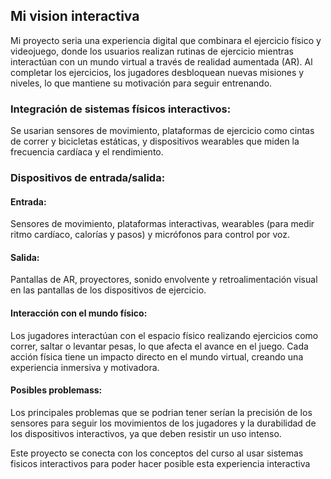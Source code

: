 ## Mi vision interactiva

Mi proyecto seria una experiencia digital que combinara el ejercicio físico y videojuego, donde los usuarios realizan rutinas de ejercicio mientras interactúan con un mundo virtual a través de realidad aumentada (AR). Al completar los ejercicios, los jugadores desbloquean nuevas misiones y niveles, lo que mantiene su motivación para seguir entrenando.

### Integración de sistemas físicos interactivos: 
Se usarian sensores de movimiento, plataformas de ejercicio como cintas de correr y bicicletas estáticas, y dispositivos wearables que miden la frecuencia cardíaca y el rendimiento. 

### Dispositivos de entrada/salida:

#### Entrada: 
Sensores de movimiento, plataformas interactivas, wearables (para medir ritmo cardíaco, calorías y pasos) y micrófonos para control por voz.
#### Salida:
Pantallas de AR, proyectores, sonido envolvente y retroalimentación visual en las pantallas de los dispositivos de ejercicio.
#### Interacción con el mundo físico: 
Los jugadores interactúan con el espacio físico realizando ejercicios como correr, saltar o levantar pesas, lo que afecta el avance en el juego. Cada acción física tiene un impacto directo en el mundo virtual, creando una experiencia inmersiva y motivadora.

#### Posibles problemass: 
Los principales problemas que se podrian tener serían la precisión de los sensores para seguir los movimientos de los jugadores y la durabilidad de los dispositivos interactivos, ya que deben resistir un uso intenso. 

Este proyecto se conecta con los conceptos del curso al usar sistemas fisicos interactivos para poder hacer posible esta experiencia interactiva



